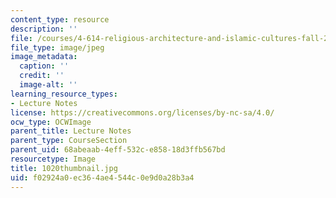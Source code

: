 ```yaml
---
content_type: resource
description: ''
file: /courses/4-614-religious-architecture-and-islamic-cultures-fall-2002/f02924a0ec364ae4544c0e9d0a28b3a4_1020thumbnail.jpg
file_type: image/jpeg
image_metadata:
  caption: ''
  credit: ''
  image-alt: ''
learning_resource_types:
- Lecture Notes
license: https://creativecommons.org/licenses/by-nc-sa/4.0/
ocw_type: OCWImage
parent_title: Lecture Notes
parent_type: CourseSection
parent_uid: 68abeaab-4eff-532c-e858-18d3ffb567bd
resourcetype: Image
title: 1020thumbnail.jpg
uid: f02924a0-ec36-4ae4-544c-0e9d0a28b3a4
---
```

